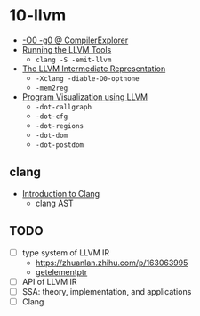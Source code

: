 # 10-llvm

- [-O0 -g0 @ CompilerExplorer](https://youtu.be/m8G_S5LwlTo?t=1374)
- [Running the LLVM Tools](https://youtu.be/Je4tjHmACgI)
  - `clang -S -emit-llvm`
- [The LLVM Intermediate Representation](https://youtu.be/6ur4g3HeMOM)
  - `-Xclang -diable-O0-optnone`
  - `-mem2reg`
- [Program Visualization using LLVM](https://youtu.be/aFbWIJlcWww)
  - `-dot-callgraph`
  - `-dot-cfg`
  - `-dot-regions`
  - `-dot-dom`
  - `-dot-postdom`

## clang
- [Introduction to Clang](https://youtu.be/vQ0vPGMPVn8)
  - clang AST

## TODO
- [ ] type system of LLVM IR
  - https://zhuanlan.zhihu.com/p/163063995
  - [getelementptr](https://llvm.org/docs/GetElementPtr.html)
- [ ] API of LLVM IR
- [ ] SSA: theory, implementation, and applications
- [ ] Clang